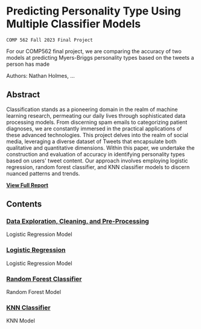 # Predicting Personality Type Using Multiple Classifier Models
`COMP 562 Fall 2023 Final Project`

For our COMP562 final project, we are comparing the accuracy of two models at predicting Myers-Briggs personality types based on the tweets a person has made

Authors: Nathan Holmes, ...

## Abstract

Classification stands as a pioneering domain in the realm of machine learning research, permeating our daily lives through sophisticated data processing models. From discerning spam emails to categorizing patient diagnoses, we are constantly immersed in the practical applications of these advanced technologies. This project delves into the realm of social media, leveraging a diverse dataset of Tweets that encapsulate both qualitative and quantitative dimensions. Within this paper, we undertake the construction and evaluation of accuracy in identifying personality types based on users' tweet content. Our approach involves employing logistic regression, random forest classifier, and KNN classifier models to discern nuanced patterns and trends.

<b><a href="Final_WriteUp.pdf">View Full Report</a></b>

## Contents

### [Data Exploration, Cleaning, and Pre-Processing](Data_Exploration_Preparation.ipynb)

Logistic Regression Model

### [Logistic Regression](Logistic_Regression_Classifier.ipynb)

Logistic Regression Model

### [Random Forest Classifier](Random_Forest_Classifier.ipynb)

Random Forest Model

### [KNN Classifier](KNN_Classifier.ipynb)

KNN Model

